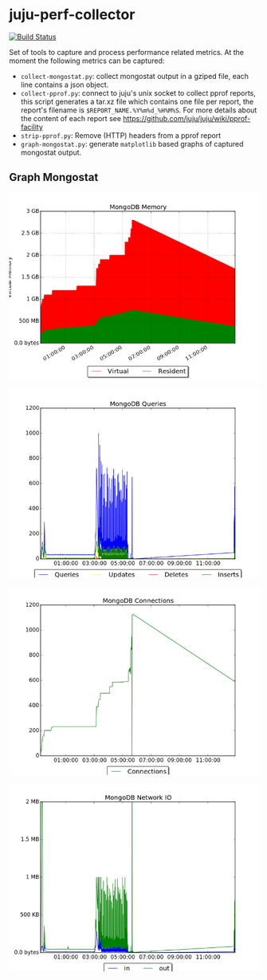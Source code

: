 # juju-perf-collector

[![Build Status](https://travis-ci.org/freyes/juju-perf-collector.svg?branch=master)](https://travis-ci.org/freyes/juju-perf-collector)

Set of tools to capture and process performance related metrics. At the moment
the following metrics can be captured:

* `collect-mongostat.py`: collect mongostat output in a gziped file, each line
  contains a json object.
* `collect-pprof.py`: connect to juju's unix socket to collect pprof reports,
  this script generates a tar.xz file which contains one file per report, the
  report's filename is `$REPORT_NAME.%Y%m%d_%H%M%S`. For more details about
  the content of each report see
  https://github.com/juju/juju/wiki/pprof-facility
* `strip-pprof.py`: Remove (HTTP) headers from a pprof report
* `graph-mongostat.py`: generate `matplotlib` based graphs of captured
  mongostat output.


## Graph Mongostat

![MongoDB Memory](examples/figure_1.png)

![MongoDB Queries](examples/figure_2.png)

![MongoDB Connections](examples/figure_3.png)

![MongoDB Network IO](examples/figure_4.png)
